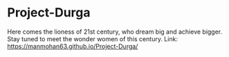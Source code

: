# Project-Durga
Here comes the lioness of 21st century, who dream big and achieve bigger. Stay tuned to meet the wonder women of this century.
Link: https://manmohan63.github.io/Project-Durga/
